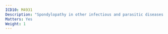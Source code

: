 ```yaml
---
ICD10: M4931
Description: "Spondylopathy in other infectious and parasitic diseases classified elsewhere: Occipito-atlanto-axial region"
Matters: Yes
Weight: 1
---
```


